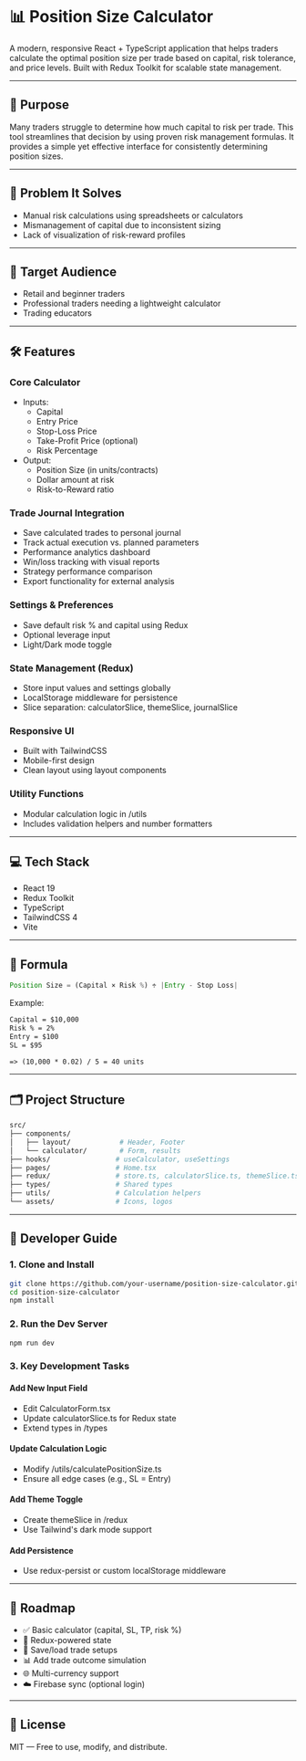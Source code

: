 # 📊 Position Size Calculator

A modern, responsive React + TypeScript application that helps traders calculate the optimal position size per trade based on capital, risk tolerance, and price levels. Built with Redux Toolkit for scalable state management.

---

## 🎯 Purpose

Many traders struggle to determine how much capital to risk per trade. This tool streamlines that decision by using proven risk management formulas. It provides a simple yet effective interface for consistently determining position sizes.

---

## 🧩 Problem It Solves

- Manual risk calculations using spreadsheets or calculators
- Mismanagement of capital due to inconsistent sizing
- Lack of visualization of risk-reward profiles

---

## 👤 Target Audience

- Retail and beginner traders
- Professional traders needing a lightweight calculator
- Trading educators

---

## 🛠️ Features

### Core Calculator

- Inputs:
  - Capital
  - Entry Price
  - Stop-Loss Price
  - Take-Profit Price (optional)
  - Risk Percentage
- Output:
  - Position Size (in units/contracts)
  - Dollar amount at risk
  - Risk-to-Reward ratio

### Trade Journal Integration

- Save calculated trades to personal journal
- Track actual execution vs. planned parameters
- Performance analytics dashboard
- Win/loss tracking with visual reports
- Strategy performance comparison
- Export functionality for external analysis

### Settings & Preferences

- Save default risk % and capital using Redux
- Optional leverage input
- Light/Dark mode toggle

### State Management (Redux)

- Store input values and settings globally
- LocalStorage middleware for persistence
- Slice separation: calculatorSlice, themeSlice, journalSlice

### Responsive UI

- Built with TailwindCSS
- Mobile-first design
- Clean layout using layout components

### Utility Functions

- Modular calculation logic in /utils
- Includes validation helpers and number formatters

---

## 💻 Tech Stack

- React 19
- Redux Toolkit
- TypeScript
- TailwindCSS 4
- Vite

---

## 🧪 Formula

```ts
Position Size = (Capital × Risk %) ÷ |Entry - Stop Loss|
```

Example:

```txt
Capital = $10,000
Risk % = 2%
Entry = $100
SL = $95

=> (10,000 * 0.02) / 5 = 40 units
```

---

## 🗂️ Project Structure

```sh
src/
├── components/
│   ├── layout/            # Header, Footer
│   └── calculator/        # Form, results
├── hooks/                # useCalculator, useSettings
├── pages/                # Home.tsx
├── redux/                # store.ts, calculatorSlice.ts, themeSlice.ts
├── types/                # Shared types
├── utils/                # Calculation helpers
└── assets/               # Icons, logos
```

---

## 🚀 Developer Guide

### 1. Clone and Install

```bash
git clone https://github.com/your-username/position-size-calculator.git
cd position-size-calculator
npm install
```

### 2. Run the Dev Server

```bash
npm run dev
```

### 3. Key Development Tasks

#### Add New Input Field

- Edit CalculatorForm.tsx
- Update calculatorSlice.ts for Redux state
- Extend types in /types

#### Update Calculation Logic

- Modify /utils/calculatePositionSize.ts
- Ensure all edge cases (e.g., SL = Entry)

#### Add Theme Toggle

- Create themeSlice in /redux
- Use Tailwind's dark mode support

#### Add Persistence

- Use redux-persist or custom localStorage middleware

---

## 🔮 Roadmap

- ✅ Basic calculator (capital, SL, TP, risk %)
- 🔄 Redux-powered state
- 📁 Save/load trade setups
- 📊 Add trade outcome simulation
- 🌐 Multi-currency support
- ☁️ Firebase sync (optional login)

---

## 🪪 License

MIT — Free to use, modify, and distribute.
